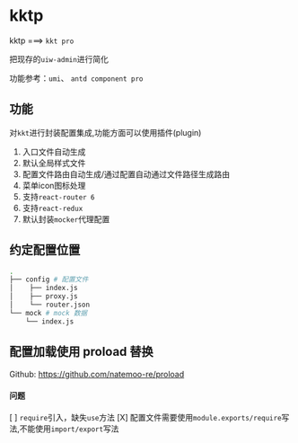 kktp
===

kktp ===> `kkt pro`

把现存的`uiw-admin`进行简化

功能参考：`umi`、 `antd component pro`

## 功能

对`kkt`进行封装配置集成,功能方面可以使用插件(plugin)

1. 入口文件自动生成
2. 默认全局样式文件
3. 配置文件路由自动生成/通过配置自动通过文件路径生成路由
4. 菜单icon图标处理
5. 支持`react-router 6`
6. 支持`react-redux`
7. 默认封装`mocker`代理配置

## 约定配置位置

```bash
.
├── config # 配置文件
│    ├── index.js
│    ├── proxy.js
│    └── router.json
└── mock # mock 数据
    └── index.js
```

## 配置加载使用 proload 替换

Github: https://github.com/natemoo-re/proload

#### 问题

[ ] `require`引入，缺失`use`方法
[X] 配置文件需要使用`module.exports/require`写法,不能使用`import/export`写法